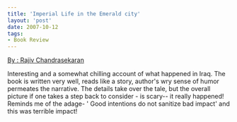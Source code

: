 ```yaml
---
title: 'Imperial Life in the Emerald city'
layout: 'post'
date: 2007-10-12
tags: 
- Book Review
---
```

<a href="http://www.amazon.com/Imperial-Life-The-Emerald-City/dp/0307278832/ref=sr_1_1?ie=UTF8&qid=1378657337&sr=8-1&keywords=imperial+life+in+the+emerald+city">By : Rajiv Chandrasekaran</a>
<!--more-->

Interesting and a somewhat chilling account of what happened in Iraq. The book is written very well, reads like a story, author's wry sense of humor permeates the narrative. The details take over the tale, but the overall picture if one takes a step back to consider - is scary-- it really happened!<br>
Reminds me of the adage- ' Good intentions do not sanitize bad impact' and this was terrible impact!
